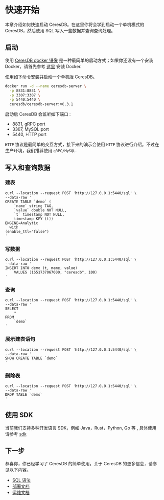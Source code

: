 # 快速开始

本章介绍如何快速启动 CeresDB。在这里你将会学到启动一个单机模式的 CeresDB，然后使用 SQL 写入一些数据并查询查询处理。

## 启动

使用 [CeresDB docker 镜像](https://hub.docker.com/r/ceresdb/ceresdb-server) 是一种最简单的启动方式；如果你还没有一个安装 Docker，请首先参考 [这里](https://www.docker.com/products/docker-desktop/) 安装 Docker.

使用如下命令安装并启动一个单机版 CeresDB。

```bash
docker run -d --name ceresdb-server \
  -p 8831:8831 \
  -p 3307:3307 \
  -p 5440:5440 \
  ceresdb/ceresdb-server:v0.3.1
```

启动后 CeresDB 会监听如下端口 :

- 8831, gRPC port
- 3307, MySQL port
- 5440, HTTP port

`HTTP` 协议是最简单的交互方式，接下来的演示会使用 `HTTP` 协议进行介绍。不过在生产环境，我们推荐使用 `gRPC/MySQL`.

## 写入和查询数据

### 建表

```shell
curl --location --request POST 'http://127.0.0.1:5440/sql' \
--data-raw '
CREATE TABLE `demo` (
    `name` string TAG,
    `value` double NOT NULL,
    `t` timestamp NOT NULL,
    timestamp KEY (t))
ENGINE=Analytic
  with
(enable_ttl="false")
'
```

### 写数据

```shell
curl --location --request POST 'http://127.0.0.1:5440/sql' \
--data-raw '
INSERT INTO demo (t, name, value)
    VALUES (1651737067000, "ceresdb", 100)
'
```

### 查询

```shell
curl --location --request POST 'http://127.0.0.1:5440/sql' \
--data-raw '
SELECT
    *
FROM
    `demo`
'
```

### 展示建表语句

```shell
curl --location --request POST 'http://127.0.0.1:5440/sql' \
--data-raw '
SHOW CREATE TABLE `demo`
'
```

### 删除表

```shell
curl --location --request POST 'http://127.0.0.1:5440/sql' \
--data-raw '
DROP TABLE `demo`
'
```

## 使用 SDK

当前我们支持多种开发语言 SDK，例如 Java，Rust，Python, Go 等 , 具体使用请参考 [sdk](./sdk.md)

## 下一步

恭喜你，你已经学习了 CeresDB 的简单使用。关于 CeresDB 的更多信息，请参见以下内容。

- [SQL 语法](sql/README.md)
- [部署文档](deploy/README.md)
- [运维文档](operation/README.md)
